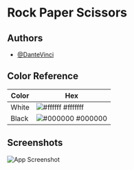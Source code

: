 # Rock Paper Scissors

## Authors

- [@DanteVinci](https://github.com/Dantevincivezz)

## Color Reference

| Color | Hex                                                                         |
| ----- | --------------------------------------------------------------------------- |
| White | ![#ffffff](http://logica.one/wp-content/uploads/2022/06/white.png) #fffffff |
| Black | ![#000000](http://logica.one/wp-content/uploads/2022/06/black.png) #000000  |

## Screenshots

![App Screenshot](http://logica.one/wp-content/uploads/2022/06/Zrzut-ekranu-2022-06-01-092023.png)
